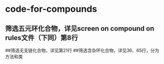 # code-for-compounds
## 筛选五元环化合物，详见screen on compound on rules文件（下同）第8行
##筛选无支链化合物，详见第21行
##筛选含杂环化合物，详见36、65行，分为方法和类

